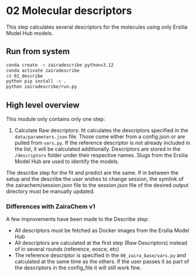# 02 Molecular descriptors

This step calculates several descriptors for the molecules using only Ersilia Model Hub models.

## Run from system 

```bash
conda create -n zairadescribe python=3.12
conda activate zairadescribe
cd 02_describe
python pip install -e .
python zairadescribe/run.py
```

## High level overview
This module only contains only one step:
1. Calculate Raw descriptors: Itt calculates the descriptors specified in the `data/parameters.json` file. Those come either from a config.json or are pulled from `vars.py`. If the reference descriptor is not already included in the list, it will be calculated additionally. Descriptors are stored in the `/descriptors` folder under their respective names. Slugs from the Ersilia Model Hub are used to identify the models.

The describe step for the fit and predict are the same. If in between the setup and the describe the user wishes to change session, the symlink of the zairachem/session.json file to the session.json file of the desired output directory must be manually updated.

### Differences with ZairaChem v1

A few improvements have been made to the Describe step:
- All descriptors must be fetched as Docker images from the Ersilia Model Hub
- All descriptors are calculated at the first step (Raw Descriptors) instead of in several rounds (reference, eosce, etc)
- The reference descriptor is specified in the `00_zaira_base/vars.py` and calculated at the same time as the others. If the user passes it as part of the descriptors in the config_file it will still work fine. 